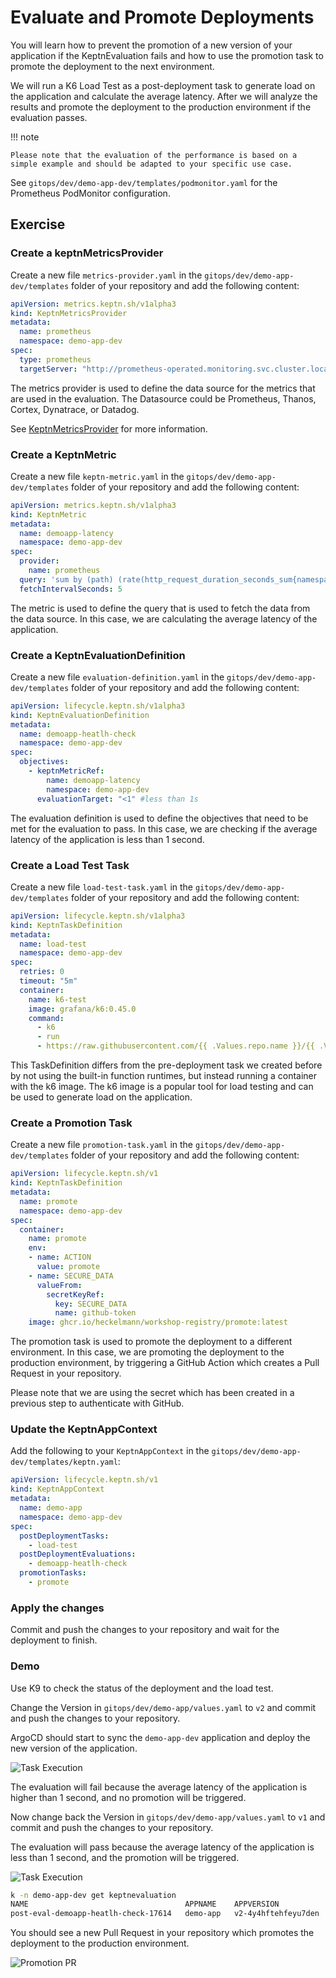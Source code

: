 # Evaluate and Promote Deployments

You will learn how to prevent the promotion of a new version of your application if the KeptnEvaluation fails and how to use the promotion task to promote the deployment to the next environment.

We will run a K6 Load Test as a post-deployment task to generate load on the application and calculate the average latency. After we will analyze the results and promote the deployment to the production environment if the evaluation passes.

!!! note
    
    Please note that the evaluation of the performance is based on a simple example and should be adapted to your specific use case.

See `gitops/dev/demo-app-dev/templates/podmonitor.yaml` for the Prometheus PodMonitor configuration.

## Exercise

### Create a keptnMetricsProvider

Create a new file `metrics-provider.yaml` in the `gitops/dev/demo-app-dev/templates` folder of your repository and add the following content:

```yaml
apiVersion: metrics.keptn.sh/v1alpha3
kind: KeptnMetricsProvider
metadata:
  name: prometheus
  namespace: demo-app-dev
spec:
  type: prometheus
  targetServer: "http://prometheus-operated.monitoring.svc.cluster.local:9090"
```

The metrics provider is used to define the data source for the metrics that are used in the evaluation. The Datasource could be Prometheus, Thanos, Cortex, Dynatrace, or Datadog.

See [KeptnMetricsProvider](https://keptn.sh/stable/docs/reference/crd-reference/metric/) for more information.

### Create a KeptnMetric

Create a new file `keptn-metric.yaml` in the `gitops/dev/demo-app-dev/templates` folder of your repository and add the following content:

```yaml
apiVersion: metrics.keptn.sh/v1alpha3
kind: KeptnMetric
metadata:
  name: demoapp-latency
  namespace: demo-app-dev
spec:
  provider:
    name: prometheus
  query: 'sum by (path) (rate(http_request_duration_seconds_sum{namespace="demo-app-dev", path="/"}[2m]) / rate(http_request_duration_seconds_count{namespace="demo-app-dev", path="/"}[2m]))'
  fetchIntervalSeconds: 5
```

The metric is used to define the query that is used to fetch the data from the data source. In this case, we are calculating the average latency of the application.

### Create a KeptnEvaluationDefinition

Create a new file `evaluation-definition.yaml` in the `gitops/dev/demo-app-dev/templates` folder of your repository and add the following content:

```yaml
apiVersion: lifecycle.keptn.sh/v1alpha3
kind: KeptnEvaluationDefinition
metadata:
  name: demoapp-heatlh-check
  namespace: demo-app-dev
spec:
  objectives:
    - keptnMetricRef:
        name: demoapp-latency
        namespace: demo-app-dev
      evaluationTarget: "<1" #less than 1s
```

The evaluation definition is used to define the objectives that need to be met for the evaluation to pass. In this case, we are checking if the average latency of the application is less than 1 second.

### Create a Load Test Task

Create a new file `load-test-task.yaml` in the `gitops/dev/demo-app-dev/templates` folder of your repository and add the following content:

```yaml
apiVersion: lifecycle.keptn.sh/v1alpha3
kind: KeptnTaskDefinition
metadata:
  name: load-test
  namespace: demo-app-dev
spec:
  retries: 0
  timeout: "5m"
  container:
    name: k6-test
    image: grafana/k6:0.45.0
    command:
      - k6
      - run
      - https://raw.githubusercontent.com/{{ .Values.repo.name }}/{{ .Values.repo.revision }}/tasks/load-dev.js
```

This TaskDefinition differs from the pre-deployment task we created before by not using the built-in function runtimes, but instead running a container with the k6 image. The k6 image is a popular tool for load testing and can be used to generate load on the application.

### Create a Promotion Task

Create a new file `promotion-task.yaml` in the `gitops/dev/demo-app-dev/templates` folder of your repository and add the following content:

```yaml
apiVersion: lifecycle.keptn.sh/v1
kind: KeptnTaskDefinition
metadata:
  name: promote
  namespace: demo-app-dev
spec:
  container:
    name: promote
    env:
    - name: ACTION
      value: promote
    - name: SECURE_DATA
      valueFrom:
        secretKeyRef:
          key: SECURE_DATA
          name: github-token
    image: ghcr.io/heckelmann/workshop-registry/promote:latest
```

The promotion task is used to promote the deployment to a different environment. In this case, we are promoting the deployment to the production environment, by triggering a GitHub Action which creates a Pull Request in your repository.

Please note that we are using the secret which has been created in a previous step to authenticate with GitHub.


### Update the KeptnAppContext

Add the following to your `KeptnAppContext` in the `gitops/dev/demo-app-dev/templates/keptn.yaml`:

```yaml
apiVersion: lifecycle.keptn.sh/v1
kind: KeptnAppContext
metadata:
  name: demo-app
  namespace: demo-app-dev
spec:
  postDeploymentTasks:
    - load-test
  postDeploymentEvaluations:
    - demoapp-heatlh-check
  promotionTasks:
    - promote
```


### Apply the changes

Commit and push the changes to your repository and wait for the deployment to finish.

### Demo

Use K9 to check the status of the deployment and the load test.

Change the Version in `gitops/dev/demo-app/values.yaml` to `v2` and commit and push the changes to your repository.	

ArgoCD should start to sync the `demo-app-dev` application and deploy the new version of the application.

![Task Execution](assets/05-task-execution.png)

The evaluation will fail because the average latency of the application is higher than 1 second, and no promotion will be triggered.

Now change back the Version in `gitops/dev/demo-app/values.yaml` to `v1` and commit and push the changes to your repository.

The evaluation will pass because the average latency of the application is less than 1 second, and the promotion will be triggered.

![Task Execution](assets/05-evaluation-status.png)

```bash
k -n demo-app-dev get keptnevaluation
NAME                                   APPNAME    APPVERSION            WORKLOADNAME   WORKLOADVERSION   RETRYCOUNT   EVALUATIONSTATUS                                                                                                                             OVERALLSTATUS
post-eval-demoapp-heatlh-check-17614   demo-app   v2-4y4hftehfeyu7den                                    10           {"demoapp-latency":{"message":"value '4.572755924142906' did not meet objective '\u003c1'","status":"Failed","value":"4.572755924142906"}}   Failed
```

You should see a new Pull Request in your repository which promotes the deployment to the production environment.

![Promotion PR](assets/05-promotion-pr.png)